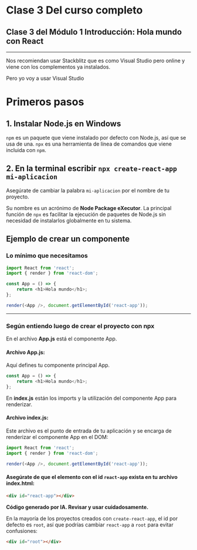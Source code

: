 # Clase 3 Del curso completo

## Clase 3 del Módulo 1 Introducción: Hola mundo con React

---

Nos recomiendan usar Stackblitz que es como Visual Studio pero online y viene con los complementos ya instalados.

Pero yo voy a usar Visual Studio


# Primeros pasos

## 1. **Instalar Node.js en Windows**

`npm` es un paquete que viene instalado por defecto con Node.js, así que se usa de una.
`npx` es una herramienta de línea de comandos que viene incluida con `npm`.

## 2. **En la terminal escribir** `npx create-react-app mi-aplicacion`

Asegúrate de cambiar la palabra `mi-aplicacion` por el nombre de tu proyecto.

Su nombre es un acrónimo de **Node Package eXecutor**.
La principal función de `npx` es facilitar la ejecución de paquetes de Node.js sin necesidad de instalarlos globalmente en tu sistema.


## Ejemplo de crear un componente

### Lo mínimo que necesitamos

```javascript
import React from 'react';
import { render } from 'react-dom';

const App = () => {
    return <h1>Hola mundo</h1>;
};

render(<App />, document.getElementById('react-app'));
```

---

### Según entiendo luego de crear el proyecto con npx

En el archivo **App.js** está el componente App.

#### Archivo App.js:

Aquí defines tu componente principal App.

```javascript
const App = () => {
    return <h1>Hola mundo</h1>;
};
```

En **index.js** están los imports y la utilización del componente App para renderizar.

#### Archivo index.js:

Este archivo es el punto de entrada de tu aplicación y se encarga de renderizar el componente App en el DOM:

```javascript
import React from 'react';
import { render } from 'react-dom';

render(<App />, document.getElementById('react-app'));
```

#### Asegúrate de que el elemento con el id `react-app` exista en tu archivo **index.html**:

```html
<div id="react-app"></div>
```

**Código generado por IA. Revisar y usar cuidadosamente.** 

En la mayoría de los proyectos creados con `create-react-app`, el id por defecto es `root`, así que podrías cambiar `react-app` a `root` para evitar confusiones:

```html
<div id="root"></div>
```
